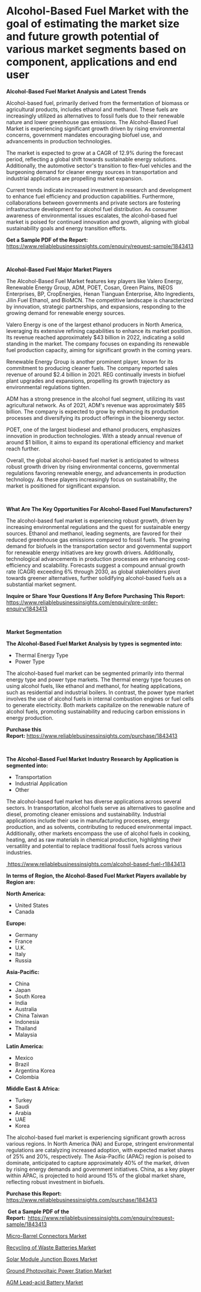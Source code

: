 <p><h1>Alcohol-Based Fuel Market with the goal of estimating the market size and future growth potential of various market segments based on component, applications and end user</h1></p><p><strong>Alcohol-Based Fuel Market Analysis and Latest Trends</strong></p>
<p><p>Alcohol-based fuel, primarily derived from the fermentation of biomass or agricultural products, includes ethanol and methanol. These fuels are increasingly utilized as alternatives to fossil fuels due to their renewable nature and lower greenhouse gas emissions. The Alcohol-Based Fuel Market is experiencing significant growth driven by rising environmental concerns, government mandates encouraging biofuel use, and advancements in production technologies.</p><p>The market is expected to grow at a CAGR of 12.9% during the forecast period, reflecting a global shift towards sustainable energy solutions. Additionally, the automotive sector's transition to flex-fuel vehicles and the burgeoning demand for cleaner energy sources in transportation and industrial applications are propelling market expansion. </p><p>Current trends indicate increased investment in research and development to enhance fuel efficiency and production capabilities. Furthermore, collaborations between governments and private sectors are fostering infrastructure development for alcohol fuel distribution. As consumer awareness of environmental issues escalates, the alcohol-based fuel market is poised for continued innovation and growth, aligning with global sustainability goals and energy transition efforts.</p></p>
<p><strong>Get a Sample PDF of the Report:&nbsp;</strong> <a href="https://www.reliablebusinessinsights.com/enquiry/request-sample/1843413?utm_campaign=101&utm_medium=2&utm_source=Github&utm_content=ia&utm_term=14022025&utm_id=alcohol-based-fuel">https://www.reliablebusinessinsights.com/enquiry/request-sample/1843413</a></p>
<p>&nbsp;</p>
<p><strong>Alcohol-Based Fuel Major Market Players</strong></p>
<p><p>The Alcohol-Based Fuel Market features key players like Valero Energy, Renewable Energy Group, ADM, POET, Cosan, Green Plains, INEOS Enterprises, BP, CropEnergies, Henan Tianguan Enterprise, Alto Ingredients, Jilin Fuel Ethanol, and BioMCN. The competitive landscape is characterized by innovation, strategic partnerships, and expansions, responding to the growing demand for renewable energy sources.</p><p>Valero Energy is one of the largest ethanol producers in North America, leveraging its extensive refining capabilities to enhance its market position. Its revenue reached approximately $43 billion in 2022, indicating a solid standing in the market. The company focuses on expanding its renewable fuel production capacity, aiming for significant growth in the coming years.</p><p>Renewable Energy Group is another prominent player, known for its commitment to producing cleaner fuels. The company reported sales revenue of around $2.4 billion in 2021. REG continually invests in biofuel plant upgrades and expansions, propelling its growth trajectory as environmental regulations tighten.</p><p>ADM has a strong presence in the alcohol fuel segment, utilizing its vast agricultural network. As of 2021, ADM's revenue was approximately $85 billion. The company is expected to grow by enhancing its production processes and diversifying its product offerings in the bioenergy sector.</p><p>POET, one of the largest biodiesel and ethanol producers, emphasizes innovation in production technologies. With a steady annual revenue of around $1 billion, it aims to expand its operational efficiency and market reach further.</p><p>Overall, the global alcohol-based fuel market is anticipated to witness robust growth driven by rising environmental concerns, governmental regulations favoring renewable energy, and advancements in production technology. As these players increasingly focus on sustainability, the market is positioned for significant expansion.</p></p>
<p>&nbsp;</p>
<p><strong>What Are The Key Opportunities For Alcohol-Based Fuel Manufacturers?</strong></p>
<p><p>The alcohol-based fuel market is experiencing robust growth, driven by increasing environmental regulations and the quest for sustainable energy sources. Ethanol and methanol, leading segments, are favored for their reduced greenhouse gas emissions compared to fossil fuels. The growing demand for biofuels in the transportation sector and governmental support for renewable energy initiatives are key growth drivers. Additionally, technological advancements in production processes are enhancing cost-efficiency and scalability. Forecasts suggest a compound annual growth rate (CAGR) exceeding 6% through 2030, as global stakeholders pivot towards greener alternatives, further solidifying alcohol-based fuels as a substantial market segment.</p></p>
<p><strong>Inquire or Share Your Questions If Any Before Purchasing This Report:</strong> <a href="https://www.reliablebusinessinsights.com/enquiry/pre-order-enquiry/1843413?utm_campaign=101&utm_medium=2&utm_source=Github&utm_content=ia&utm_term=14022025&utm_id=alcohol-based-fuel">https://www.reliablebusinessinsights.com/enquiry/pre-order-enquiry/1843413</a></p>
<p>&nbsp;</p>
<p><strong>Market Segmentation</strong></p>
<p><strong>The Alcohol-Based Fuel Market Analysis by types is segmented into:</strong></p>
<p><ul><li>Thermal Energy Type</li><li>Power Type</li></ul></p>
<p><p>The alcohol-based fuel market can be segmented primarily into thermal energy type and power type markets. The thermal energy type focuses on using alcohol fuels, like ethanol and methanol, for heating applications, such as residential and industrial boilers. In contrast, the power type market involves the use of alcohol fuels in internal combustion engines or fuel cells to generate electricity. Both markets capitalize on the renewable nature of alcohol fuels, promoting sustainability and reducing carbon emissions in energy production.</p></p>
<p><strong>Purchase this Report:&nbsp;</strong><a href="https://www.reliablebusinessinsights.com/purchase/1843413?utm_campaign=101&utm_medium=2&utm_source=Github&utm_content=ia&utm_term=14022025&utm_id=alcohol-based-fuel">https://www.reliablebusinessinsights.com/purchase/1843413</a></p>
<p>&nbsp;</p>
<p><strong>The Alcohol-Based Fuel Market Industry Research by Application is segmented into:</strong></p>
<p><ul><li>Transportation</li><li>Industrial Application</li><li>Other</li></ul></p>
<p><p>The alcohol-based fuel market has diverse applications across several sectors. In transportation, alcohol fuels serve as alternatives to gasoline and diesel, promoting cleaner emissions and sustainability. Industrial applications include their use in manufacturing processes, energy production, and as solvents, contributing to reduced environmental impact. Additionally, other markets encompass the use of alcohol fuels in cooking, heating, and as raw materials in chemical production, highlighting their versatility and potential to replace traditional fossil fuels across various industries.</p></p>
<p><a href="https://www.reliablebusinessinsights.com/alcohol-based-fuel-r1843413?utm_campaign=101&utm_medium=2&utm_source=Github&utm_content=ia&utm_term=14022025&utm_id=alcohol-based-fuel">&nbsp;https://www.reliablebusinessinsights.com/alcohol-based-fuel-r1843413</a></p>
<p><strong>In terms of Region, the Alcohol-Based Fuel Market Players available by Region are:</strong></p>
<p>
    <p> <strong> North America: </strong>
        <ul>
            <li>United States</li>
            <li>Canada</li>
        </ul>
        </p> 
    <p> <strong> Europe: </strong>
        <ul>
            <li>Germany</li>
            <li>France</li>
            <li>U.K.</li>
            <li>Italy</li>
            <li>Russia</li>
        </ul>
        </p> 
    <p> <strong> Asia-Pacific: </strong>
        <ul>
            <li>China</li>
            <li>Japan</li>
            <li>South Korea</li>
            <li>India</li>
            <li>Australia</li>
            <li>China Taiwan</li>
            <li>Indonesia</li>
            <li>Thailand</li>
            <li>Malaysia</li>
        </ul>
        </p> 
    <p> <strong> Latin America: </strong>
        <ul>
            <li>Mexico</li>
            <li>Brazil</li>
            <li>Argentina Korea</li>
            <li>Colombia</li>
        </ul>
        </p> 
    <p> <strong> Middle East & Africa: </strong>
        <ul>
            <li>Turkey</li>
            <li>Saudi</li>
            <li>Arabia</li>
            <li>UAE</li>
            <li>Korea</li>
        </ul>
    </p>
    </p>
<p><p>The alcohol-based fuel market is experiencing significant growth across various regions. In North America (NA) and Europe, stringent environmental regulations are catalyzing increased adoption, with expected market shares of 25% and 20%, respectively. The Asia-Pacific (APAC) region is poised to dominate, anticipated to capture approximately 40% of the market, driven by rising energy demands and government initiatives. China, as a key player within APAC, is projected to hold around 15% of the global market share, reflecting robust investment in biofuels.</p></p>
<p><strong>Purchase this Report: </strong><a href="https://www.reliablebusinessinsights.com/purchase/1843413?utm_campaign=101&utm_medium=2&utm_source=Github&utm_content=ia&utm_term=14022025&utm_id=alcohol-based-fuel">https://www.reliablebusinessinsights.com/purchase/1843413</a></p>
<p>&nbsp;<strong>Get a Sample PDF of the Report:&nbsp;&nbsp;</strong><a href="https://www.reliablebusinessinsights.com/enquiry/request-sample/1843413?utm_campaign=101&utm_medium=2&utm_source=Github&utm_content=ia&utm_term=14022025&utm_id=alcohol-based-fuel">https://www.reliablebusinessinsights.com/enquiry/request-sample/1843413</a></p>
<p><strong></strong></p>
<p><p><a href="https://github.com/naulasulakr0/Market-Research-Report-List-1/blob/main/micro-barrel-connectors-market.md?utm_campaign=101&utm_medium=2&utm_source=Github&utm_content=ia&utm_term=14022025&utm_id=alcohol-based-fuel">Micro-Barrel Connectors Market</a></p><p><a href="https://github.com/qettipotja/Market-Research-Report-List-1/blob/main/recycling-of-waste-batteries-market.md?utm_campaign=101&utm_medium=2&utm_source=Github&utm_content=ia&utm_term=14022025&utm_id=alcohol-based-fuel">Recycling of Waste Batteries Market</a></p><p><a href="https://github.com/haimamuirev8/Market-Research-Report-List-1/blob/main/solar-module-junction-boxes-market.md?utm_campaign=101&utm_medium=2&utm_source=Github&utm_content=ia&utm_term=14022025&utm_id=alcohol-based-fuel">Solar Module Junction Boxes Market</a></p><p><a href="https://github.com/iquiseeboli/Market-Research-Report-List-1/blob/main/ground-photovoltaic-power-station-market.md?utm_campaign=101&utm_medium=2&utm_source=Github&utm_content=ia&utm_term=14022025&utm_id=alcohol-based-fuel">Ground Photovoltaic Power Station Market</a></p><p><a href="https://github.com/poianaokkels/Market-Research-Report-List-1/blob/main/agm-lead-acid-battery-market.md?utm_campaign=101&utm_medium=2&utm_source=Github&utm_content=ia&utm_term=14022025&utm_id=alcohol-based-fuel">AGM Lead-acid Battery Market</a></p></p>
